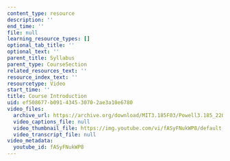 ```yaml
---
content_type: resource
description: ''
end_time: ''
file: null
learning_resource_types: []
optional_tab_title: ''
optional_text: ''
parent_title: Syllabus
parent_type: CourseSection
related_resources_text: ''
resource_index_text: ''
resourcetype: Video
start_time: ''
title: Course Introduction
uid: ef508677-b091-4345-3070-2ae3a10e6780
video_files:
  archive_url: https://archive.org/download/MIT3.185F03/Powell3.185_220k.mp4
  video_captions_file: null
  video_thumbnail_file: https://img.youtube.com/vi/fASyFNukWP8/default.jpg
  video_transcript_file: null
video_metadata:
  youtube_id: fASyFNukWP8
---
```

